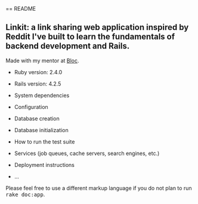 == README

## Linkit: a link sharing web application inspired by Reddit I've built to learn the fundamentals of backend development and Rails.

Made with my mentor at [Bloc](http://bloc.io).

* Ruby version: 2.4.0

* Rails version: 4.2.5

* System dependencies

* Configuration

* Database creation

* Database initialization

* How to run the test suite

* Services (job queues, cache servers, search engines, etc.)

* Deployment instructions

* ...


Please feel free to use a different markup language if you do not plan to run
<tt>rake doc:app</tt>.
